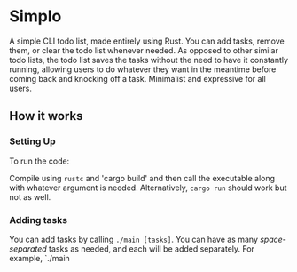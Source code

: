 # Simplo
A simple CLI todo list, made entirely using Rust. You can add tasks, remove them, or clear the todo list whenever needed. As opposed to other similar todo lists, the todo list saves the tasks without the need to have it constantly running, allowing users to do whatever they want in the meantime before coming back and knocking off a task. Minimalist and expressive for all users. 

## How it works
### Setting Up
To run the code:

Compile using `rustc` and 'cargo build' and then call the executable along with whatever argument is needed. Alternatively, `cargo run` should work but not as well. 

### Adding tasks
You can add tasks by calling `./main [tasks]`. You can have as many *space-separated* tasks as needed, and each will be added separately. For example, `./main 
